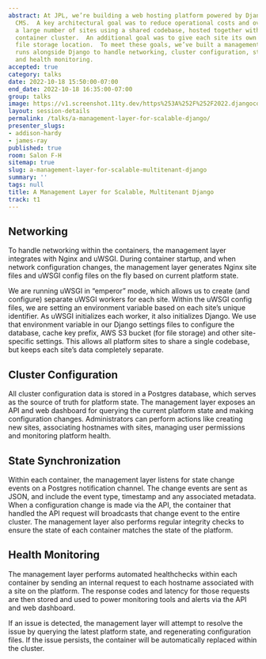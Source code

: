 ```yaml
---
abstract: At JPL, we’re building a web hosting platform powered by Django and Wagtail
  CMS.  A key architectural goal was to reduce operational costs and overhead by running
  a large number of sites using a shared codebase, hosted together within an autoscaling
  container cluster.  An additional goal was to give each site its own database and
  file storage location.  To meet these goals, we’ve built a management layer that
  runs alongside Django to handle networking, cluster configuration, state synchronization
  and health monitoring.
accepted: true
category: talks
date: 2022-10-18 15:50:00-07:00
end_date: 2022-10-18 16:35:00-07:00
group: talks
image: https://v1.screenshot.11ty.dev/https%253A%252F%252F2022.djangocon.us%252Fpresenters%252Faddison-hardy%252F/opengraph/
layout: session-details
permalink: /talks/a-management-layer-for-scalable-django/
presenter_slugs:
- addison-hardy
- james-ray
published: true
room: Salon F-H
sitemap: true
slug: a-management-layer-for-scalable-multitenant-django
summary: ''
tags: null
title: A Management Layer for Scalable, Multitenant Django
track: t1
---
```


## Networking

To handle networking within the containers, the management layer integrates with Nginx and uWSGI.  During container startup, and when network configuration changes, the management layer generates Nginx site files and uWSGI config files on the fly based on current platform state.

We are running uWSGI in “emperor” mode, which allows us to create (and configure) separate uWSGI workers for each site.  Within the uWSGI config files, we are setting an environment variable based on each site’s unique identifier.  As uWSGI initializes each worker, it also initializes Django.  We use that environment variable in our Django settings files to configure the database, cache key prefix, AWS S3 bucket (for file storage) and other site-specific settings.  This allows all platform sites to share a single codebase, but keeps each site’s data completely separate.

## Cluster Configuration

All cluster configuration data is stored in a Postgres database, which serves as the source of truth for platform state.  The management layer exposes an API and web dashboard for querying the current platform state and making configuration changes.  Administrators can perform actions like creating new sites, associating hostnames with sites, managing user permissions and monitoring platform health.

## State Synchronization

Within each container, the management layer listens for state change events on a Postgres notification channel.  The change events are sent as JSON, and include the event type, timestamp and any associated metadata.  When a configuration change is made via the API, the container that handled the API request will broadcasts that change event to the entire cluster.  The management layer also performs regular integrity checks to ensure the state of each container matches the state of the platform.

## Health Monitoring

The management layer performs automated healthchecks within each container by sending an internal request to each hostname associated with a site on the platform.  The response codes and latency for those requests are then stored and used to power monitoring tools and alerts via the API and web dashboard.

If an issue is detected, the management layer will attempt to resolve the issue by querying the latest platform state, and regenerating configuration files.  If the issue persists, the container will be automatically replaced within the cluster.
